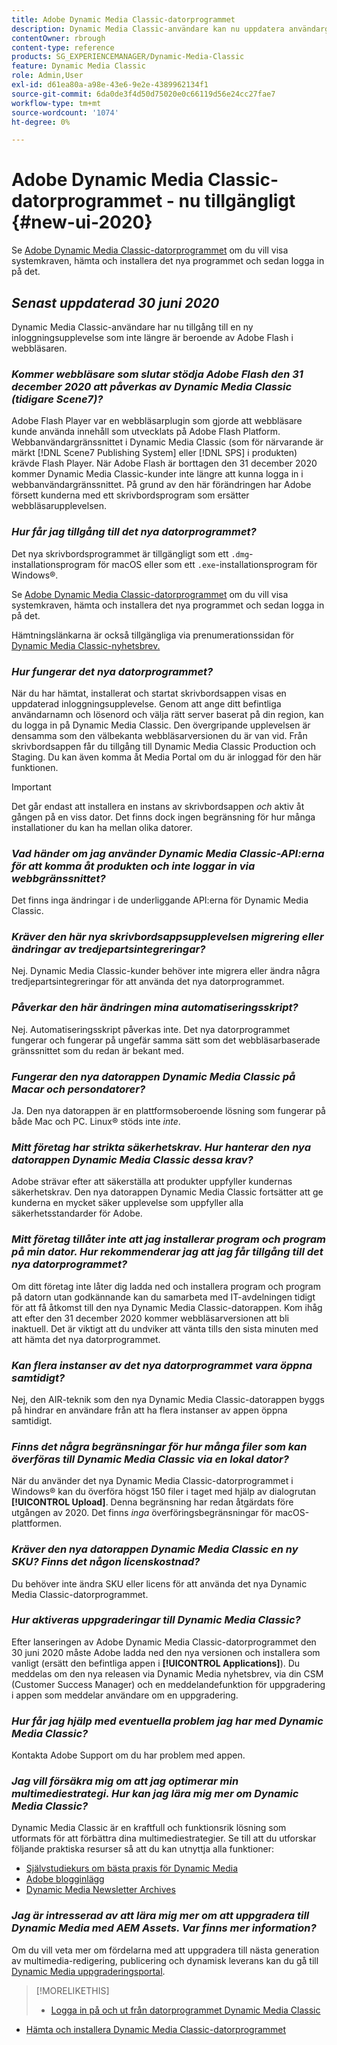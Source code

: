```yaml
---
title: Adobe Dynamic Media Classic-datorprogrammet
description: Dynamic Media Classic-användare kan nu uppdatera användargränssnittet helt. Upplevelsen levererar en uppdaterad inloggning med länkar till värdefulla resurser, och den här uppdateringen är inte längre beroende av Adobe Flash i webbläsaren.
contentOwner: rbrough
content-type: reference
products: SG_EXPERIENCEMANAGER/Dynamic-Media-Classic
feature: Dynamic Media Classic
role: Admin,User
exl-id: d61ea80a-a98e-43e6-9e2e-4389962134f1
source-git-commit: 6da0de3f4d50d75020e0c66119d56e24cc27fae7
workflow-type: tm+mt
source-wordcount: '1074'
ht-degree: 0%

---
```


# Adobe Dynamic Media Classic-datorprogrammet - nu tillgängligt {#new-ui-2020}

Se [Adobe Dynamic Media Classic-datorprogrammet](/help/dynamic-media-classic-desktop-app.md) om du vill visa systemkraven, hämta och installera det nya programmet och sedan logga in på det.

## _Senast uppdaterad 30 juni 2020_

Dynamic Media Classic-användare har nu tillgång till en ny inloggningsupplevelse som inte längre är beroende av Adobe Flash i webbläsaren.

### **_Kommer webbläsare som slutar stödja Adobe Flash den 31 december 2020 att påverkas av Dynamic Media Classic (tidigare Scene7)?_**

Adobe Flash Player var en webbläsarplugin som gjorde att webbläsare kunde använda innehåll som utvecklats på Adobe Flash Platform. Webbanvändargränssnittet i Dynamic Media Classic (som för närvarande är märkt [!DNL Scene7 Publishing System] eller [!DNL SPS] i produkten) krävde Flash Player. När Adobe Flash är borttagen den 31 december 2020 kommer Dynamic Media Classic-kunder inte längre att kunna logga in i webbanvändargränssnittet. På grund av den här förändringen har Adobe försett kunderna med ett skrivbordsprogram som ersätter webbläsarupplevelsen.

### **_Hur får jag tillgång till det nya datorprogrammet?_**

Det nya skrivbordsprogrammet är tillgängligt som ett `.dmg`-installationsprogram för macOS eller som ett `.exe`-installationsprogram för Windows®.

Se [Adobe Dynamic Media Classic-datorprogrammet](/help/dynamic-media-classic-desktop-app.md) om du vill visa systemkraven, hämta och installera det nya programmet och sedan logga in på det.

Hämtningslänkarna är också tillgängliga via prenumerationssidan för [Dynamic Media Classic-nyhetsbrev.](https://www.adobe.com/subscription/dynamic-media-newsletter.html)

### **_Hur fungerar det nya datorprogrammet?_**

När du har hämtat, installerat och startat skrivbordsappen visas en uppdaterad inloggningsupplevelse. Genom att ange ditt befintliga användarnamn och lösenord och välja rätt server baserat på din region, kan du logga in på Dynamic Media Classic. Den övergripande upplevelsen är densamma som den välbekanta webbläsarversionen du är van vid. Från skrivbordsappen får du tillgång till Dynamic Media Classic Production och Staging. Du kan även komma åt Media Portal om du är inloggad för den här funktionen.

>[!IMPORTANT]
>
>Det går endast att installera en instans av skrivbordsappen *och* aktiv åt gången på en viss dator. Det finns dock ingen begränsning för hur många installationer du kan ha mellan olika datorer.

### **_Vad händer om jag använder Dynamic Media Classic-API:erna för att komma åt produkten och inte loggar in via webbgränssnittet?_**

Det finns inga ändringar i de underliggande API:erna för Dynamic Media Classic.

### **_Kräver den här nya skrivbordsappsupplevelsen migrering eller ändringar av tredjepartsintegreringar?_**

Nej. Dynamic Media Classic-kunder behöver inte migrera eller ändra några tredjepartsintegreringar för att använda det nya datorprogrammet.

### **_Påverkar den här ändringen mina automatiseringsskript?_**

Nej. Automatiseringsskript påverkas inte. Det nya datorprogrammet fungerar och fungerar på ungefär samma sätt som det webbläsarbaserade gränssnittet som du redan är bekant med.

### **_Fungerar den nya datorappen Dynamic Media Classic på Macar och persondatorer?_**

Ja. Den nya datorappen är en plattformsoberoende lösning som fungerar på både Mac och PC. Linux® stöds inte *inte*.

### **_Mitt företag har strikta säkerhetskrav. Hur hanterar den nya datorappen Dynamic Media Classic dessa krav?_**

Adobe strävar efter att säkerställa att produkter uppfyller kundernas säkerhetskrav. Den nya datorappen Dynamic Media Classic fortsätter att ge kunderna en mycket säker upplevelse som uppfyller alla säkerhetsstandarder för Adobe.

### **_Mitt företag tillåter inte att jag installerar program och program på min dator. Hur rekommenderar jag att jag får tillgång till det nya datorprogrammet?_**

Om ditt företag inte låter dig ladda ned och installera program och program på datorn utan godkännande kan du samarbeta med IT-avdelningen tidigt för att få åtkomst till den nya Dynamic Media Classic-datorappen. Kom ihåg att efter den 31 december 2020 kommer webbläsarversionen att bli inaktuell. Det är viktigt att du undviker att vänta tills den sista minuten med att hämta det nya datorprogrammet.

### **_Kan flera instanser av det nya datorprogrammet vara öppna samtidigt?_**

Nej, den AIR-teknik som den nya Dynamic Media Classic-datorappen byggs på hindrar en användare från att ha flera instanser av appen öppna samtidigt.

### **_Finns det några begränsningar för hur många filer som kan överföras till Dynamic Media Classic via en lokal dator?_**

När du använder det nya Dynamic Media Classic-datorprogrammet i Windows® kan du överföra högst 150 filer i taget med hjälp av dialogrutan **[!UICONTROL Upload]**. Denna begränsning har redan åtgärdats före utgången av 2020. Det finns *inga* överföringsbegränsningar för macOS-plattformen.

### **_Kräver den nya datorappen Dynamic Media Classic en ny SKU? Finns det någon licenskostnad?_**

Du behöver inte ändra SKU eller licens för att använda det nya Dynamic Media Classic-datorprogrammet.

### **_Hur aktiveras uppgraderingar till Dynamic Media Classic?_**

Efter lanseringen av Adobe Dynamic Media Classic-datorprogrammet den 30 juni 2020 måste Adobe ladda ned den nya versionen och installera som vanligt (ersätt den befintliga appen i **[!UICONTROL Applications]**). Du meddelas om den nya releasen via Dynamic Media nyhetsbrev, via din CSM (Customer Success Manager) och en meddelandefunktion för uppgradering i appen som meddelar användare om en uppgradering.

### **_Hur får jag hjälp med eventuella problem jag har med Dynamic Media Classic?_**

Kontakta Adobe Support om du har problem med appen.

### **_Jag vill försäkra mig om att jag optimerar min multimediestrategi. Hur kan jag lära mig mer om Dynamic Media Classic?_**

Dynamic Media Classic är en kraftfull och funktionsrik lösning som utformats för att förbättra dina multimediestrategier. Se till att du utforskar följande praktiska resurser så att du kan utnyttja alla funktioner:

* [Självstudiekurs om bästa praxis för Dynamic Media](https://experienceleague.adobe.com/docs/experience-manager-learn/dynamic-media-classic-tutorial/overview.html)
* [Adobe blogginlägg](https://blog.adobe.com/)<!-- (https://blog.adobe.com/tag/dynamic-media/) -->
* [Dynamic Media Newsletter Archives](https://experienceleague.adobe.com/docs/dynamic-media-classic/using/dynamic-media-newsletter.html)

<!-- HIDDEN AUGUST 2, 2021 BECAUSE THE NEWSLETTER WAS DISCONTINUED Plus, [subscribe to the Dynamic Media newsletter](https://www.adobe.com/subscription/dynamic-media-newsletter.html) to stay current on the latest news, information, training opportunities, powerful features available to you such as [Smart Imaging](https://experienceleague.adobe.com/docs/experience-manager-65/assets/dynamic/imaging-faq.html#dynamic), and the complementary audit program. -->

### **_Jag är intresserad av att lära mig mer om att uppgradera till Dynamic Media med AEM Assets. Var finns mer information?_**

Om du vill veta mer om fördelarna med att uppgradera till nästa generation av multimedia-redigering, publicering och dynamisk leverans kan du gå till [Dynamic Media uppgraderingsportal](https://exploreadobe.com/dynamic-media-upgrade/).

>[!MORELIKETHIS]
>
>* [Logga in på och ut från datorprogrammet Dynamic Media Classic](/help/signing-out.md)
* [Hämta och installera Dynamic Media Classic-datorprogrammet](/help/dynamic-media-classic-desktop-app.md)



<!-- SAVE - OLD LINK TO BEST PRACTICES GUIDE IN PDF https://www.adobe.com/content/dam/www/us/en/marketing/experience-manager-assets/dynamic-media/adobe-dynamic-media-classic-best-practices-guide.pdf -->
